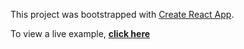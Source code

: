 This project was bootstrapped with [Create React App](https://github.com/facebook/create-react-app).

To view a live example, **[click here](https://face-detection-game.herokuapp.com/)**

